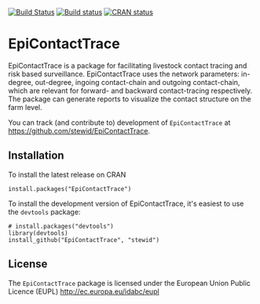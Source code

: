 [![Build Status](https://travis-ci.org/stewid/EpiContactTrace.svg)](https://travis-ci.org/stewid/EpiContactTrace)
[![Build status](https://ci.appveyor.com/api/projects/status/2xpa13qi4s2gxso4?svg=true)](https://ci.appveyor.com/project/stewid/epicontacttrace)
[![CRAN status](http://www.r-pkg.org/badges/version/EpiContactTrace)](http://cran.r-project.org/web/packages/EpiContactTrace/index.html)

# EpiContactTrace

EpiContactTrace is a package for facilitating livestock contact tracing
and risk based surveillance.  EpiContactTrace uses the network
parameters: in-degree, out-degree, ingoing contact-chain and outgoing
contact-chain, which are relevant for forward- and backward
contact-tracing respectively. The package can generate reports to
visualize the contact structure on the farm level.

You can track (and contribute to) development of `EpiContactTrace` at
https://github.com/stewid/EpiContactTrace.

## Installation

To install the latest release on CRAN

```
install.packages("EpiContactTrace")
```

To install the development version of EpiContactTrace, it's easiest to
use the `devtools` package:

```
# install.packages("devtools")
library(devtools)
install_github("EpiContactTrace", "stewid")
```

License
-------

The `EpiContactTrace` package is licensed under the European Union
Public Licence (EUPL) http://ec.europa.eu/idabc/eupl
